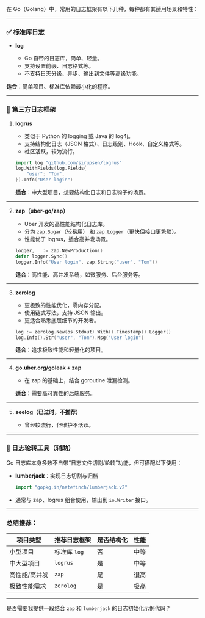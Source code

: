 在 Go（Golang）中，常用的日志框架有以下几种，每种都有其适用场景和特性：

---

### ✅ 标准库日志

* **log**

    * Go 自带的日志库，简单、轻量。
    * 支持设置前缀、日志格式等。
    * 不支持日志分级、异步、输出到文件等高级功能。

**适合**：简单项目、标准库依赖最小化的程序。

---

### 🔷 第三方日志框架

1. **logrus**

    * 类似于 Python 的 logging 或 Java 的 log4j。
    * 支持结构化日志（JSON 格式）、日志级别、Hook、自定义格式等。
    * 社区活跃，较为流行。

   ```go
   import log "github.com/sirupsen/logrus"
   log.WithFields(log.Fields{
       "user": "Tom",
   }).Info("User login")
   ```

   **适合**：中大型项目，想要结构化日志和日志钩子的场景。

---

2. **zap（uber-go/zap）**

    * Uber 开发的高性能结构化日志库。
    * 分为 `zap.Sugar`（较易用） 和 `zap.Logger`（更快但接口更繁琐）。
    * 性能优于 logrus，适合高并发场景。

   ```go
   logger, _ := zap.NewProduction()
   defer logger.Sync()
   logger.Info("User login", zap.String("user", "Tom"))
   ```

   **适合**：高性能、高并发系统，如微服务、后台服务等。

---

3. **zerolog**

    * 更极致的性能优化，零内存分配。
    * 使用链式写法，支持 JSON 输出。
    * 更适合熟悉底层细节的开发者。

   ```go
   log := zerolog.New(os.Stdout).With().Timestamp().Logger()
   log.Info().Str("user", "Tom").Msg("User login")
   ```

   **适合**：追求极致性能和轻量化的项目。

---

4. **go.uber.org/goleak + zap**

    * 在 zap 的基础上，结合 goroutine 泄漏检测。

   **适合**：需要高可靠性的后端服务。

---

5. **seelog（已过时，不推荐）**

    * 曾经较流行，但维护不活跃。

---

### 🧩 日志轮转工具（辅助）

Go 日志库本身多数不自带“日志文件切割/轮转”功能，但可搭配以下使用：

* **lumberjack**：实现日志切割与归档

  ```go
  import "gopkg.in/natefinch/lumberjack.v2"
  ```

* 通常与 zap、logrus 组合使用，输出到 `io.Writer` 接口。

---

### 总结推荐：

| 项目类型    | 推荐日志框架    | 是否结构化 | 性能 |
| ------- | --------- | ----- | -- |
| 小型项目    | 标准库 `log` | 否     | 中等 |
| 中大型项目   | `logrus`  | 是     | 中等 |
| 高性能/高并发 | `zap`     | 是     | 很高 |
| 极致性能需求  | `zerolog` | 是     | 极高 |

---

是否需要我提供一段结合 `zap` 和 `lumberjack` 的日志初始化示例代码？
